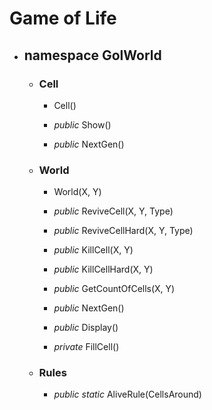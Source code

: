 # Game of Life



* ## namespace GolWorld
	* ### Cell
		* Cell()

		* *public* Show()

		* *public* NextGen()


	* ### World
		* World(X, Y)

		* *public* ReviveCell(X, Y, Type)

		* *public* ReviveCellHard(X, Y, Type)

		* *public* KillCell(X, Y)

		* *public* KillCellHard(X, Y)

		* *public* GetCountOfCells(X, Y)

		* *public* NextGen()

		* *public* Display()

		* *private* FillCell()

	* ### Rules
		* *public static* AliveRule(CellsAround)